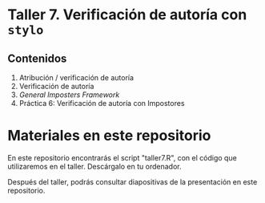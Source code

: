 # **Taller 7. Verificación de autoría con `stylo`**

## Contenidos

1. Atribución / verificación de autoría
2. Verificación de autoría
3. <i>General Imposters Framework</i>
4. Práctica 6: Verificación de autoría con Impostores

# Materiales en este repositorio

En este repositorio encontrarás el script "taller7.R", con el código que utilizaremos en el taller. Descárgalo en tu ordenador.

Después del taller, podrás consultar diapositivas de la presentación en este repositorio.
